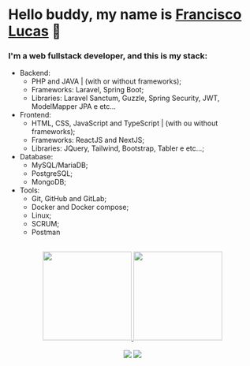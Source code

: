 # Hello buddy, my name is [Francisco Lucas](https://www.linkedin.com/in/francisco-lucas-199982265/)  👋

### I'm a web fullstack developer, and this is my stack:

- Backend:
  - PHP and JAVA | (with or without frameworks);
  - Frameworks: Laravel, Spring Boot;
  - Libraries: Laravel Sanctum, Guzzle, Spring Security, JWT, ModelMapper JPA e etc...
- Frontend:
  - HTML, CSS, JavaScript and TypeScript | (with ou without frameworks);
  - Frameworks: ReactJS and NextJS;
  - Libraries: JQuery, Tailwind, Bootstrap, Tabler e etc...;
- Database:
  - MySQL/MariaDB;
  - PostgreSQL;
  - MongoDB;
- Tools:
  - Git, GitHub and GitLab;
  - Docker and Docker compose;
  - Linux;
  - SCRUM;
  - Postman

<br>

<div align="center">
    <a href="https://github.com/Fco-Lucas">
    <img height="180em" src="https://github-readme-stats.vercel.app/api?username=Fco-Lucas&show_icons=true&theme=dracula&include_all_commits=true&count_private=true"/>
    <img height="180em" src="https://github-readme-stats.vercel.app/api/top-langs/?username=Fco-Lucas&layout=compact&langs_count=7&theme=dracula"/>
</div>
<br>
<div align="center"> 
  <a href="https://www.instagram.com/l.almeida_m/" target="_blank"><img src="https://img.shields.io/badge/-Instagram-%23E4405F?style=for-the-badge&logo=instagram&logoColor=white" target="_blank"></a>
  <a href="https://www.linkedin.com/in/francisco-lucas-199982265/" target="_blank"><img src="https://img.shields.io/badge/-LinkedIn-%230077B5?style=for-the-badge&logo=linkedin&logoColor=white" target="_blank"></a>  
</div>
